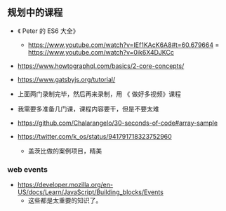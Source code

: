 ## 规划中的课程


- 《 Peter 的 ES6 大全》
  - https://www.youtube.com/watch?v=IEf1KAcK6A8#t=60.679664
  = https://www.youtube.com/watch?v=0ik6X4DJKCc

- https://www.howtographql.com/basics/2-core-concepts/

- https://www.gatsbyjs.org/tutorial/

- 上面两门录制完毕，然后再来录制，用 《 做好多视频》课程

- 我需要多准备几门课，课程内容要干，但是不要太难

- https://github.com/Chalarangelo/30-seconds-of-code#array-sample

- https://twitter.com/k_os/status/941791718323752960
  - 盖茨比做的案例项目，精美

### web events

- https://developer.mozilla.org/en-US/docs/Learn/JavaScript/Building_blocks/Events
  - 这些都是太重要的知识了。
